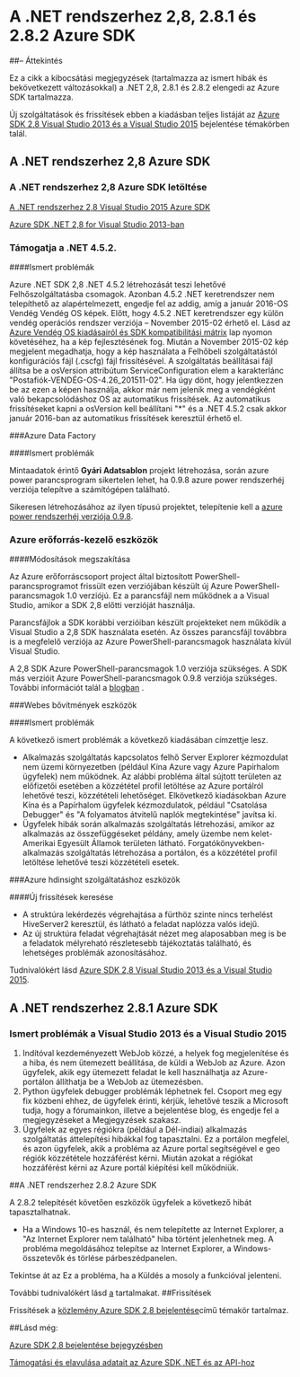 
<properties 
   pageTitle="A .NET rendszerhez 2,8 Azure SDK – kibocsátási megjegyzések" 
   description="A .NET rendszerhez 2,8 Azure SDK – kibocsátási megjegyzések" 
   services="app-service\web" 
   documentationCenter=".net" 
   authors="Juliako" 
   manager="erikre" 
   editor=""/>

<tags
   ms.service="app-service"
   ms.devlang="multiple"
   ms.topic="article"
   ms.tgt_pltfrm="na"
   ms.workload="integration" 
   ms.date="10/17/2016"
   ms.author="juliako"/>
 
# <a name="azure-sdk-for-net-28-281-and-282"></a>A .NET rendszerhez 2,8, 2.8.1 és 2.8.2 Azure SDK

##<a name="overview"></a>– Áttekintés
 
Ez a cikk a kibocsátási megjegyzések (tartalmazza az ismert hibák és bekövetkezett változásokkal) a .NET 2,8, 2.8.1 és 2.8.2 elengedi az Azure SDK tartalmazza. 

Új szolgáltatások és frissítések ebben a kiadásban teljes listáját az [Azure SDK 2,8 Visual Studio 2013 és a Visual Studio 2015](https://azure.microsoft.com/blog/announcing-the-azure-sdk-2-8-for-net/) bejelentése témakörben talál. 

##  <a name="azure-sdk-for-net-28"></a>A .NET rendszerhez 2,8 Azure SDK

### <a name="download-azure-sdk-for-net-28"></a>A .NET rendszerhez 2,8 Azure SDK letöltése

[A .NET rendszerhez 2,8 Visual Studio 2015 Azure SDK](http://go.microsoft.com/fwlink/?LinkId=699285) 

[Azure SDK .NET 2,8 for Visual Studio 2013-ban](http://go.microsoft.com/fwlink/?LinkId=699287)
 
### <a name="net-452-support"></a>Támogatja a .NET 4.5.2. 

####<a name="known-issues"></a>Ismert problémák

Azure .NET SDK 2,8 .NET 4.5.2 létrehozását teszi lehetővé Felhőszolgáltatásba csomagok. Azonban 4.5.2 .NET keretrendszer nem telepíthető az alapértelmezett, engedje fel az addig, amíg a január 2016-OS Vendég Vendég OS képek. Előtt, hogy 4.5.2 .NET keretrendszer egy külön vendég operációs rendszer verziója – November 2015-02 érhető el. Lásd az [Azure Vendég OS kiadásairól és SDK kompatibilitási mátrix](../cloud-services/cloud-services-guestos-update-matrix.md) lap nyomon követéséhez, ha a kép fejlesztésének fog.  Miután a November 2015-02 kép megjelent megadhatja, hogy a kép használata a Felhőbeli szolgáltatástól konfigurációs fájl (.cscfg) fájl frissítésével. A szolgáltatás beállításai fájl állítsa be a osVersion attribútum ServiceConfiguration elem a karakterlánc "Postafiók-VENDÉG-OS-4.26_201511-02". Ha úgy dönt, hogy jelentkezzen be az ezen a képen használja, akkor már nem jelenik meg a vendégként való bekapcsolódáshoz OS az automatikus frissítések. Az automatikus frissítéseket kapni a osVersion kell beállítani "*" és a .NET 4.5.2 csak akkor január 2016-ban az automatikus frissítések keresztül érhető el.

###<a name="azure-data-factory"></a>Azure Data Factory

####<a name="known-issues"></a>Ismert problémák 

Mintaadatok érintő **Gyári Adatsablon** projekt létrehozása, során azure power parancsprogram sikertelen lehet, ha 0.9.8 azure power rendszerhéj verziója telepítve a számítógépen található.

Sikeresen létrehozásához az ilyen típusú projektet, telepítenie kell a [azure power rendszerhéj verziója 0.9.8](https://github.com/Azure/azure-powershell/releases/download/v0.9.8-September2015/azure-powershell.0.9.8.msi).


### <a name="azure-resource-manager-tools"></a>Azure erőforrás-kezelő eszközök 

####<a name="breaking-changes"></a>Módosítások megszakítása

Az Azure erőforráscsoport project által biztosított PowerShell-parancsprogramot frissült ezen verziójában készült új Azure PowerShell-parancsmagok 1.0 verziójú.  Ez a parancsfájl nem működnek a a Visual Studio, amikor a SDK 2,8 előtti verzióját használja.  

Parancsfájlok a SDK korábbi verzióiban készült projekteket nem működik a Visual Studio a 2,8 SDK használata esetén.  Az összes parancsfájl továbbra is a megfelelő verziója az Azure PowerShell-parancsmagok használata kívül Visual Studio.  

A 2,8 SDK Azure PowerShell-parancsmagok 1.0 verziója szükséges.  A SDK más verzióit Azure PowerShell-parancsmagok 0.9.8 verziója szükséges.  További információt talál a [blogban](http://go.microsoft.com/fwlink/?LinkID=623011) .

###<a name="web-tools-extensions"></a>Webes bővítmények eszközök

####<a name="known-issues"></a>Ismert problémák

A következő ismert problémák a következő kiadásában címzettje lesz.

- Alkalmazás szolgáltatás kapcsolatos felhő Server Explorer kézmozdulat nem üzemi környezetben (például Kína Azure vagy Azure Papírhalom ügyfelek) nem működnek. Az alábbi probléma által sújtott területen az előfizetői esetében a közzététel profil letöltése az Azure portálról lehetővé teszi, közzétételi lehetőséget. Elkövetkező kiadásokban Azure Kína és a Papírhalom ügyfelek kézmozdulatok, például "Csatolása Debugger" és "A folyamatos átvitelű naplók megtekintése" javítsa ki. 
- Ügyfelek hibák során alkalmazás szolgáltatás létrehozási, amikor az alkalmazás az összefüggéseket példány, amely üzembe nem kelet-Amerikai Egyesült Államok területen látható. Forgatókönyvekben-alkalmazás szolgáltatás létrehozása a portálon, és a közzététel profil letöltése lehetővé teszi közzétételi esetek. 

###<a name="azure-hdinsight-tools"></a>Azure hdinsight szolgáltatáshoz eszközök

####<a name="new-updates"></a>Új frissítések keresése

- A struktúra lekérdezés végrehajtása a fürthöz szinte nincs terhelést HiveServer2 keresztül, és látható a feladat naplózza valós idejű.
- Az új struktúra feladat végrehajtását nézet meg alaposabban meg is be a feladatok mélyreható részletesebb tájékoztatás található, és lehetséges problémák azonosításához.

Tudnivalókért lásd [Azure SDK 2,8 Visual Studio 2013 és a Visual Studio 2015](https://azure.microsoft.com/blog/announcing-the-azure-sdk-2-8-for-net/). 

## <a name="azure-sdk-for-net-281"></a>A .NET rendszerhez 2.8.1 Azure SDK

### <a name="known-issues-for-visual-studio-2013-and-visual-studio-2015"></a>Ismert problémák a Visual Studio 2013 és a Visual Studio 2015
 
1. Indítóval kezdeményezett WebJob közzé, a helyek fog megjelenítése és a hiba, és nem ütemezett beállítása, de küldi a WebJob az Azure. Azon ügyfelek, akik egy ütemezett feladat le kell használhatja az Azure-portálon állíthatja be a WebJob az ütemezésben. 
2. Python ügyfelek debugger problémák léphetnek fel. Csoport meg egy fix közbeni ehhez, de ügyfelek érinti, kérjük, lehetővé teszik a Microsoft tudja, hogy a fórumainkon, illetve a bejelentése blog, és engedje fel a megjegyzéseket a Megjegyzések szakasz. 
3. Ügyfelek az egyes régiókra (például a Dél-indiai) alkalmazás szolgáltatás áttelepítési hibákkal fog tapasztalni. Ez a portálon megfelel, és azon ügyfelek, akik a probléma az Azure portal segítségével e geo régiók közzététele hozzáférést kérni. Miután azokat a régiókat hozzáférést kérni az Azure portál kiépítési kell működniük. 

##<a name="azure-sdk-for-net-282"></a>A .NET rendszerhez 2.8.2 Azure SDK

A 2.8.2 telepítését követően eszközök ügyfelek a következő hibát tapasztalhatnak.         

- Ha a Windows 10-es használ, és nem telepítette az Internet Explorer, a "Az Internet Explorer nem található" hiba történt jelenhetnek meg.
A probléma megoldásához telepítse az Internet Explorer, a Windows-összetevők és törlése párbeszédpanelen.

Tekintse át az Ez a probléma, ha a Küldés a mosoly a funkcióval jelenteni.

További tudnivalókért lásd [a](https://azure.microsoft.com/blog/announcing-azure-sdk-2-8-2-for-net/) tartalmakat.
##<a name="other-updates"></a>Frissítések

Frissítések a [közlemény Azure SDK 2,8 bejelentése](https://azure.microsoft.com/blog/announcing-the-azure-sdk-2-8-for-net/)című témakör tartalmaz.

##<a name="also-see"></a>Lásd még:

[Azure SDK 2,8 bejelentése bejegyzésben](https://azure.microsoft.com/blog/announcing-the-azure-sdk-2-8-for-net/)

[Támogatási és elavulása adatait az Azure SDK .NET és az API-hoz](https://msdn.microsoft.com/library/azure/dn479282.aspx)

